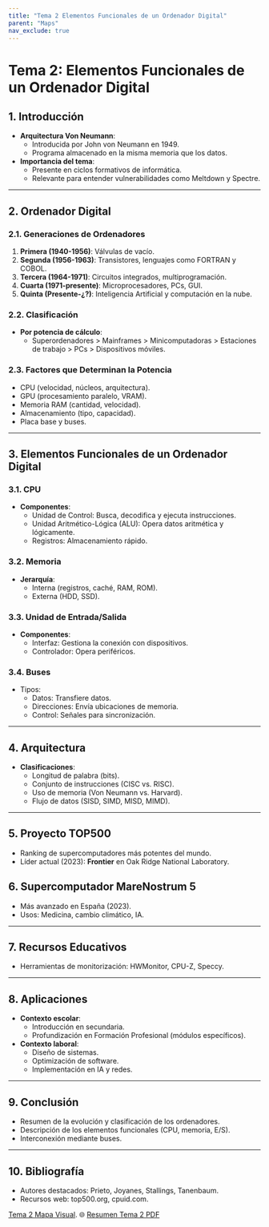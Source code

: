 ```yaml
---
title: "Tema 2 Elementos Funcionales de un Ordenador Digital"
parent: "Maps"
nav_exclude: true
---
```


# Tema 2: Elementos Funcionales de un Ordenador Digital

## 1. Introducción
- **Arquitectura Von Neumann**:
  - Introducida por John von Neumann en 1949.
  - Programa almacenado en la misma memoria que los datos.
- **Importancia del tema**:
  - Presente en ciclos formativos de informática.
  - Relevante para entender vulnerabilidades como Meltdown y Spectre.

---

## 2. Ordenador Digital
### 2.1. Generaciones de Ordenadores
1. **Primera (1940-1956)**: Válvulas de vacío.
2. **Segunda (1956-1963)**: Transistores, lenguajes como FORTRAN y COBOL.
3. **Tercera (1964-1971)**: Circuitos integrados, multiprogramación.
4. **Cuarta (1971-presente)**: Microprocesadores, PCs, GUI.
5. **Quinta (Presente-¿?)**: Inteligencia Artificial y computación en la nube.

### 2.2. Clasificación
- **Por potencia de cálculo**:
  - Superordenadores > Mainframes > Minicomputadoras > Estaciones de trabajo > PCs > Dispositivos móviles.

### 2.3. Factores que Determinan la Potencia
- CPU (velocidad, núcleos, arquitectura).
- GPU (procesamiento paralelo, VRAM).
- Memoria RAM (cantidad, velocidad).
- Almacenamiento (tipo, capacidad).
- Placa base y buses.

---

## 3. Elementos Funcionales de un Ordenador Digital
### 3.1. CPU
- **Componentes**:
  - Unidad de Control: Busca, decodifica y ejecuta instrucciones.
  - Unidad Aritmético-Lógica (ALU): Opera datos aritmética y lógicamente.
  - Registros: Almacenamiento rápido.

### 3.2. Memoria
- **Jerarquía**:
  - Interna (registros, caché, RAM, ROM).
  - Externa (HDD, SSD).

### 3.3. Unidad de Entrada/Salida
- **Componentes**:
  - Interfaz: Gestiona la conexión con dispositivos.
  - Controlador: Opera periféricos.

### 3.4. Buses
- Tipos:
  - Datos: Transfiere datos.
  - Direcciones: Envía ubicaciones de memoria.
  - Control: Señales para sincronización.

---

## 4. Arquitectura
- **Clasificaciones**:
  - Longitud de palabra (bits).
  - Conjunto de instrucciones (CISC vs. RISC).
  - Uso de memoria (Von Neumann vs. Harvard).
  - Flujo de datos (SISD, SIMD, MISD, MIMD).

---

## 5. Proyecto TOP500
- Ranking de supercomputadores más potentes del mundo.
- Líder actual (2023): **Frontier** en Oak Ridge National Laboratory.

## 6. Supercomputador MareNostrum 5
- Más avanzado en España (2023).
- Usos: Medicina, cambio climático, IA.

---

## 7. Recursos Educativos
- Herramientas de monitorización: HWMonitor, CPU-Z, Speccy.

---

## 8. Aplicaciones
- **Contexto escolar**:
  - Introducción en secundaria.
  - Profundización en Formación Profesional (módulos específicos).
- **Contexto laboral**:
  - Diseño de sistemas.
  - Optimización de software.
  - Implementación en IA y redes.

---

## 9. Conclusión
- Resumen de la evolución y clasificación de los ordenadores.
- Descripción de los elementos funcionales (CPU, memoria, E/S).
- Interconexión mediante buses.

---

## 10. Bibliografía
- Autores destacados: Prieto, Joyanes, Stallings, Tanenbaum.
- Recursos web: top500.org, cpuid.com.


[Tema 2 Mapa Visual](tema2map.html).
🌐 [Resumen Tema 2 PDF](pdf/TEMA2.pdf)